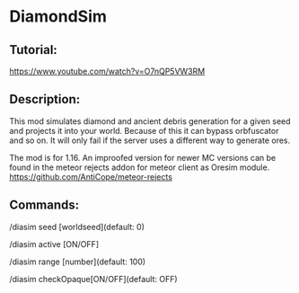 # DiamondSim

## Tutorial:
https://www.youtube.com/watch?v=O7nQP5VW3RM

## Description:
This mod simulates diamond and ancient debris generation for a given seed and projects it into your world.
Because of this it can bypass orbfuscator and so on. It will only fail if the server uses a different way to generate ores.

The mod is for 1.16. An improofed version for newer MC versions can be found in the meteor rejects addon for meteor client as Oresim module.
https://github.com/AntiCope/meteor-rejects

## Commands:
/diasim seed [worldseed](default: 0)

/diasim active [ON/OFF]

/diasim range [number](default: 100)

/diasim checkOpaque[ON/OFF](default: OFF)
